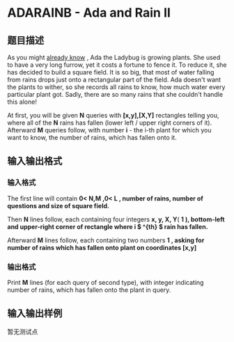 # ADARAINB - Ada and Rain II

## 题目描述

As you might [already know](http://www.spoj.com/problems/ADARAIN/) , Ada the Ladybug is growing plants. She used to have a very long furrow, yet it costs a fortune to fence it. To reduce it, she has decided to build a square field. It is so big, that most of water falling from rains drops just onto a rectangular part of the field. Ada doesn't want the plants to wither, so she records all rains to know, how much water every particular plant got. Sadly, there are so many rains that she couldn't handle this alone!

At first, you will be given **N** queries with **\[x,y\],\[X,Y\]** rectangles telling you, where all of the **N** rains has fallen (lower left / upper right corners of it). Afterward **M** queries follow, with number **i** - the i-th plant for which you want to know, the number of rains, which has fallen onto it.

## 输入输出格式

### 输入格式

The first line will contain **0< N,M ,**0< L , number of rains, number of questions and size of square field.****

Then **N** lines follow, each containing four integers **x, y, X, Y**( **1 ), bottom-left and upper-right corner of rectangle where i $ ^{th} $ rain has fallen.**

Afterward **M** lines follow, each containing two numbers **1 , asking for number of rains which has fallen onto plant on coordinates **\[x,y\]****

### 输出格式

Print **M** lines (for each query of second type), with integer indicating number of rains, which has fallen onto the plant in query.

## 输入输出样例

暂无测试点


